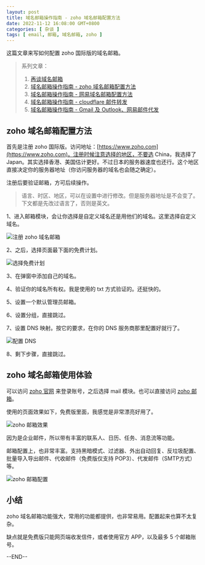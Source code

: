 ```yaml
---
layout: post
title: 域名邮箱操作指南 - zoho 域名邮箱配置方法
date: 2022-11-12 16:08:00 GMT+0800
categories: [ 杂谈 ]
tags: [ email, 邮箱, 域名邮箱, zoho ]
---
```


这篇文章来写如何配置 zoho 国际版的域名邮箱。

<!-- more -->

> 系列文章：
>
> 1. [再谈域名邮箱](https://www.yukapril.com/2022/11/06/email.html)
> 2. [域名邮箱操作指南 - zoho 域名邮箱配置方法](https://www.yukapril.com/2022/11/12/email-zoho.html)
> 3. [域名邮箱操作指南 - 网易域名邮箱配置方法](https://www.yukapril.com/2022/11/20/email-netease.html)
> 4. [域名邮箱操作指南 - cloudflare 邮件转发](https://www.yukapril.com/2022/11/27/email-cloudflare.html)
> 5. [域名邮箱操作指南 - Gmail 及 Outlook、网易邮件代发](https://www.yukapril.com/2022/12/01/email-gmail.html)

## zoho 域名邮箱配置方法

首先是注册 zoho 国际版。访问地址：[https://www.zoho.com](https://www.zoho.com)。注册时候注意选择的地区，不要选 China，我选择了 Japan。其实选择香港、美国估计更好。不过日本的服务器速度也还行。这个地区直接决定你的服务器地址（你访问服务器的域名也会随之确定）。

注册后要验证邮箱，方可后续操作。

> 语言、时区、地区，可以在设置中进行修改。但是服务器地址是不会变了。下文都是先改过语言了，否则是英文。

1、进入邮箱模块，会让你选择是自定义域名还是用他们的域名。这里选择自定义域名。

![注册 zoho 域名邮箱](https://cdn.nlark.com/yuque/0/2022/jpeg/86612/1668240097267-a7f6a1d8-7e85-4a73-a6f1-97d44cc2f2a8.jpeg)

2、之后，选择页面最下面的免费计划。

![选择免费计划](https://cdn.nlark.com/yuque/0/2022/jpeg/86612/1668240097590-e094a5c0-676c-46ef-ae2a-c7084aadcba1.jpeg)

3、在弹窗中添加自己的域名。

4、验证你的域名所有权。我是使用的 txt 方式验证的。还挺快的。

5、设置一个默认管理员邮箱。

6、设置分组，直接跳过。

7、设置 DNS 映射。按它的要求，在你的 DNS 服务商那里配置好就行了。

![配置 DNS](https://cdn.nlark.com/yuque/0/2022/jpeg/86612/1668240097759-71ceec47-f5ba-4737-b361-5cc8816e3189.jpeg)

8、剩下步骤，直接跳过。

## zoho 域名邮箱使用体验

可以访问 [zoho 官网](https://www.zoho.com/) 来登录账号，之后选择 mail 模块。也可以直接访问 [zoho 邮箱](https://mail.zoho.com)。

使用的页面效果如下，免费版里面，我感觉是非常漂亮好用了。

![zoho 邮箱效果](https://cdn.nlark.com/yuque/0/2022/jpeg/86612/1668240097581-7b894dd8-bd17-4a39-a8a2-1c2b91ee7bbc.jpeg)

因为是企业邮件，所以带有丰富的联系人、日历、任务、消息流等功能。

邮箱配置上，也非常丰富。支持黑暗模式、过滤器、外出自动回复、反垃圾配置、批量导入导出邮件、代收邮件（免费版仅支持 POP3）、代发邮件（SMTP方式）等。

![zoho 邮箱配置](https://cdn.nlark.com/yuque/0/2022/jpeg/86612/1668240097545-e889753a-d1c3-4256-afa2-72f524da2692.jpeg)

## 小结

zoho 域名邮箱功能强大，常用的功能都提供，也非常易用。配置起来也算不太复杂。

缺点就是免费版只能网页端收发信件，或者使用官方 APP，以及最多 5 个邮箱账号。

--END--
